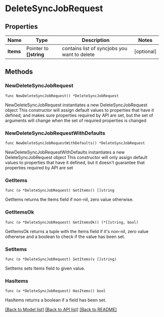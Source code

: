 # DeleteSyncJobRequest

## Properties

Name | Type | Description | Notes
------------ | ------------- | ------------- | -------------
**Items** | Pointer to **[]string** | contains list of syncjobs you want to delete | [optional] 

## Methods

### NewDeleteSyncJobRequest

`func NewDeleteSyncJobRequest() *DeleteSyncJobRequest`

NewDeleteSyncJobRequest instantiates a new DeleteSyncJobRequest object
This constructor will assign default values to properties that have it defined,
and makes sure properties required by API are set, but the set of arguments
will change when the set of required properties is changed

### NewDeleteSyncJobRequestWithDefaults

`func NewDeleteSyncJobRequestWithDefaults() *DeleteSyncJobRequest`

NewDeleteSyncJobRequestWithDefaults instantiates a new DeleteSyncJobRequest object
This constructor will only assign default values to properties that have it defined,
but it doesn't guarantee that properties required by API are set

### GetItems

`func (o *DeleteSyncJobRequest) GetItems() []string`

GetItems returns the Items field if non-nil, zero value otherwise.

### GetItemsOk

`func (o *DeleteSyncJobRequest) GetItemsOk() (*[]string, bool)`

GetItemsOk returns a tuple with the Items field if it's non-nil, zero value otherwise
and a boolean to check if the value has been set.

### SetItems

`func (o *DeleteSyncJobRequest) SetItems(v []string)`

SetItems sets Items field to given value.

### HasItems

`func (o *DeleteSyncJobRequest) HasItems() bool`

HasItems returns a boolean if a field has been set.


[[Back to Model list]](../README.md#documentation-for-models) [[Back to API list]](../README.md#documentation-for-api-endpoints) [[Back to README]](../README.md)



